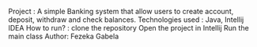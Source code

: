 Project : A simple Banking system that allow users to create account, deposit, withdraw and check balances.
Technologies used : Java, Intellij IDEA
How to run? : clone the repository
              Open the project in Intellij
              Run the main class
Author: Fezeka Gabela
